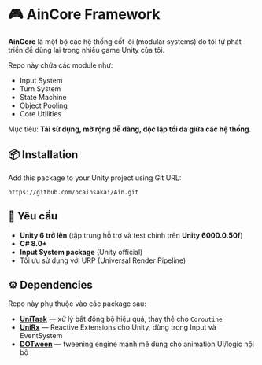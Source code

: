 # 🎮 AinCore Framework

**AinCore** là một bộ các hệ thống cốt lõi (modular systems) do tôi tự phát triển để dùng lại trong nhiều game Unity của tôi.

Repo này chứa các module như:
- Input System
- Turn System
- State Machine
- Object Pooling
- Core Utilities

Mục tiêu: **Tái sử dụng, mở rộng dễ dàng, độc lập tối đa giữa các hệ thống**.

## 📦 Installation
Add this package to your Unity project using Git URL:
```text
https://github.com/ocainsakai/Ain.git
```

## 🧩 Yêu cầu

- **Unity 6 trở lên** (tập trung hỗ trợ và test chính trên **Unity 6000.0.50f**)
- **C# 8.0+**
- **Input System package** (Unity official)
- Tối ưu sử dụng với URP (Universal Render Pipeline)

## ⚙️ Dependencies

Repo này phụ thuộc vào các package sau:

- [**UniTask**](https://github.com/Cysharp/UniTask) — xử lý bất đồng bộ hiệu quả, thay thế cho `Coroutine`
- [**UniRx**](https://github.com/neuecc/UniRx) — Reactive Extensions cho Unity, dùng trong Input và EventSystem
- [**DOTween**](http://dotween.demigiant.com/) — tweening engine mạnh mẽ dùng cho animation UI/logic nội bộ
